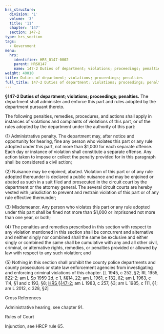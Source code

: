 ```yaml
---
hrs_structure:
  division: '1'
  volume: '3'
  title: '11'
  chapter: '147'
  section: 147-2
type: hrs_section
tags:
  - Government
menu:
  hrs:
    identifier: HRS_0147-0002
    parent: HRS0147
    name: 147-2 Duties of department; violations; proceedings; penalties
weight: 40010
title: Duties of department; violations; proceedings; penalties
full_title: 147-2 Duties of department; violations; proceedings; penalties
---
```

**§147-2 Duties of department; violations; proceedings; penalties.** The department shall administer and enforce this part and rules adopted by the department pursuant thereto.

The following penalties, remedies, procedures, and actions shall apply in instances of violations and complaints of violations of this part, or of the rules adopted by the department under the authority of this part:

(1) Administrative penalty. The department may, after notice and opportunity for hearing, fine any person who violates this part or any rule adopted under this part, not more than $1,000 for each separate offense. Each day or instance of violation shall constitute a separate offense. Any action taken to impose or collect the penalty provided for in this paragraph shall be considered a civil action;

(2) Nuisance may be enjoined, abated. Violation of this part or of any rule adopted thereunder is declared a public nuisance and may be enjoined or abated as such in a suit filed and prosecuted in the circuit court by the department or the attorney general. The several circuit courts are hereby vested with jurisdiction to prevent and restrain violation of this part or of any rule effective thereunder;

(3) Misdemeanor. Any person who violates this part or any rule adopted under this part shall be fined not more than $1,000 or imprisoned not more than one year, or both;

(4) The penalties and remedies prescribed in this section with respect to any violation mentioned in this section shall be concurrent and alternative and neither singly nor combined shall the same be exclusive and either singly or combined the same shall be cumulative with any and all other civil, criminal, or alternative rights, remedies, or penalties provided or allowed by law with respect to any such violation; and

(5) Nothing in this section shall prohibit the county police departments and county prosecutors or state law enforcement agencies from investigating and enforcing criminal violations of this chapter. [L 1945, c 252, §2; RL 1955, §22-2; am L Sp 1959 2d, c 1, §§14, 22; am L 1961, c 132, §2; am L 1963, c 114, §1 and c 193, §8; [HRS §147-2](/title-11/chapter-147/section-147-2/); am L 1983, c 257, §3; am L 1985, c 111, §1; am L 2012, c 328, §2]

Cross References

Administrative hearing, see chapter 91.

Rules of Court

Injunction, see HRCP rule 65.